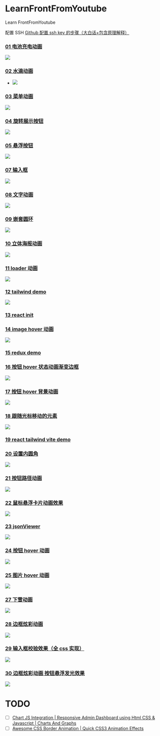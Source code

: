 # LearnFrontFromYoutube

Learn FrontFromYoutube

配置 SSH
[Github 配置 ssh key 的步骤（大白话+包含原理解释）](https://blog.csdn.net/weixin_42310154/article/details/118340458)

### [01 电池充电动画](01)

![](01/demo.gif)

### [02 水滴动画](02)

- ![](02/demo.gif)

### [03 菜单动画](03)

![](03/demo.gif)

### [04 旋转展示按钮](04)

![](04/demo.gif)

### [05 悬浮按钮](05)

![](05/demo.gif)

### [07 输入框](07)

![](07/demo.gif)

### [08 文字动画](08)

![](08/demo.gif)

### [09 嵌套圆环](09)

![](09/demo.jpg)

### [10 立体海报动画](10)

![](10/demo.gif)

### [11 loader 动画](11)

![](11/demo.gif)

### [12 tailwind demo](12)

![](12/demo.gif)

### [13 react init](13)

### [14 image hover 动画](14)

![](14/demo.gif)

### [15 redux demo](15)

### [16 按钮 hover 状态动画渐变边框](16)

![](16/demo.gif)

### [17 按钮 hover 背景动画](17)

![](17/demo.gif)

### [18 跟随光标移动的元素](18)

![](18/demo.gif)

### [19 react tailwind vite demo](19)

### [20 设置内圆角](20)

![](20/demo.png)

### [21 按钮路径动画](21)

![](21/demo.gif)

### [22 鼠标悬浮卡片动画效果](22)

![](22/demo.gif)

### [23 jsonViewer](23)

![](23/demo.gif)

### [24 按钮 hover 动画](24)

![](24/demo.gif)

### [25 图片 hover 动画](25)

![](25/demo.gif)

### [27 下雪动画](27)

![](27/demo.gif)

### [28 边框炫彩动画 ](28)

![](28/demo.gif)

### [29 输入框校验效果（全 css 实现）](29)

![](29/demo.gif)

### [30 边框炫彩动画 按钮悬浮发光效果](29)

![](30/demo.gif)

# TODO

- [ ] [Chart JS Integration | Responsive Admin Dashboard using Html CSS & Javascript | Charts And Graphs](https://www.youtube.com/watch?v=q3zc1ph5fvg&ab_channel=OnlineTutorials)
- [ ] [Awesome CSS Border Animation | Quick CSS3 Animation Effects](https://www.youtube.com/watch?v=LYgQXOV-x24&ab_channel=OnlineTutorials)
